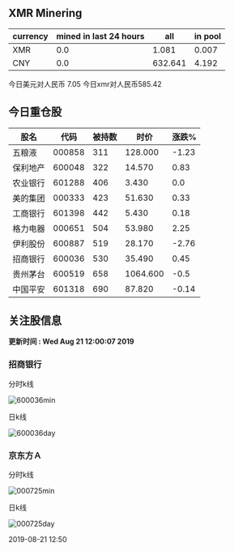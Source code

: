 ## XMR Minering

|currency|mined in last 24 hours|all|in pool|
|---|---|---|---|
|XMR|0.0|1.081|0.007|
|CNY|0.0|632.641|4.192|

今日美元对人民币 7.05	今日xmr对人民币585.42


## 今日重仓股 

|股名|代码|被持数|时价|涨跌%|
|---|---|---|---|---|
|五粮液|000858|311|128.000|-1.23|
|保利地产|600048|322|14.570|0.83|
|农业银行|601288|406|3.430|0.0|
|美的集团|000333|423|51.630|0.33|
|工商银行|601398|442|5.430|0.18|
|格力电器|000651|504|53.980|2.25|
|伊利股份|600887|519|28.170|-2.76|
|招商银行|600036|530|35.490|0.45|
|贵州茅台|600519|658|1064.600|-0.5|
|中国平安|601318|690|87.820|-0.14|

## 关注股信息
**更新时间 : Wed Aug 21 12:00:07 2019**
### 招商银行 
分时k线

![600036min](http://image.sinajs.cn/newchart/min/n/sh600036.gif)

日k线

![600036day](http://image.sinajs.cn/newchart/daily/n/sh600036.gif)

### 京东方Ａ 
分时k线

![000725min](http://image.sinajs.cn/newchart/min/n/sz000725.gif)

日k线

![000725day](http://image.sinajs.cn/newchart/daily/n/sz000725.gif)

2019-08-21 12:50